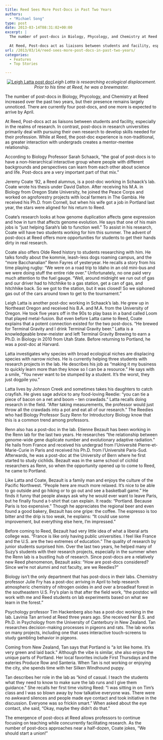 ```yaml
---
title: Reed Sees More Post-Docs in Past Two Years
authors: 
  - "Michael Song"
type: post
date: 2013-03-14T08:31:02+00:00
excerpt: |
  The number of post-docs in Biology, Phycology, and Chemistry at Reed increased over the past two years, but their presence remains largely unnoticed. There are currently four post-docs, and one more is expected to arrive by April.  
  
  At Reed, Post-docs act as liaisons between students and facility, especially in the realms of research. In contrast, post-docs in research universities primarily deal with pursuing their own research to develop skills needed for their profession. While at Reed, the post-doc experience is non-traditional, as greater interaction with undergrads creates a mentor-mentee relationship.
url: /2013/03/14/reed-sees-more-post-docs-in-past-two-years/
categories:
  - Features
  - Top Stories

---
```

<p style="text-align: center;">
  <a href="https://i2.wp.com/www.reedquest.org/wp-content/uploads/2013/03/Post-Doc_web.jpg"><img class="aligncenter size-full wp-image-2168" alt="Leigh Latta post doc" src="https://i2.wp.com/www.reedquest.org/wp-content/uploads/2013/03/Post-Doc_web.jpg?resize=770%2C513" data-recalc-dims="1" /></a><em>Leigh Latta is researching ecological displacement. Prior to his time at Reed, he was a brewmaster.</em>
</p>

The number of post-docs in Biology, Phycology, and Chemistry at Reed increased over the past two years, but their presence remains largely unnoticed. There are currently four post-docs, and one more is expected to arrive by April.

At Reed, Post-docs act as liaisons between students and facility, especially in the realms of research. In contrast, post-docs in research universities primarily deal with pursuing their own research to develop skills needed for their profession. While at Reed, the post-doc experience is non-traditional, as greater interaction with undergrads creates a mentor-mentee relationship.

According to Biology Professor Sarah Schaack, &#8220;the goal of post-docs is to have a non-hierarchical interactive group where people with different backgrounds and perspectives can learn from each other about science and life. Post-docs are a very important part of that mix.&#8221;

Jeremy Coate ‘92, a Reed alumnus, is a post-doc working in Schaack&#8217;s lab. Coate wrote his thesis under David Dalton. After receiving his M.A. in Biology from Oregon State University, he joined the Peace Corps and worked on agroforestry projects with local farmers in The Gambia. He received his Ph.D. from Cornell, but when his wife got a job in Portland last year, the stars were aligned for his return to Reed.

Coate&#8217;s research looks at how genome duplication affects gene expression and how in turn that affects genome evolution. He says that one of his main jobs is &#8220;just helping Sarah&#8217;s lab to function well.&#8221; To assist in his research, Coate will have two students working for him this summer. The advent of post-docs at Reed offers more opportunities for students to get their hands dirty in real research.

Coate also offers Olde Reed history to students researching with him. He talks fondly about the kommie, leash-less dogs roaming campus, and the &#8220;more Bacchanalian&#8221; Renn Fayres of yesteryear. He recalls a story from his time playing rugby: &#8220;We were on a road trip to Idaho in an old mini-bus and we were doing stuff the entire ride over.” Unfortunately, no one paid very much attention to the fuel gauge. “Well, around midnight we run out of gas and our driver had to hitchhike to a gas station, get a can of gas, and hitchhike back. So we got to the station, but it was closed! So we siphoned gas out of the cars around town to get to the tournament.&#8221;

Leigh Latta is another post-doc working in Schaack’s lab. He grew up in Northeast Oregon and received his B.A. and M.A. from the University of Oregon. He took five years off in the 90s to play bass in a band called Loom that played metal-fusion. But even before Latta came to Reed, Coate explains that a potent connection existed for the two post-docs. “He brewed for Terminal Gravity and I drink Terminal Gravity beer.&#8221; Latta is a knowledgeable brew-meister and left Terminal Gravity Brewing to earn a Ph.D. in Biology in 2010 from Utah State. Before returning to Portland, he was a post-doc at Harvard.

Latta investigates why species with broad ecological niches are displacing species with narrow niches. He is currently helping three students with research projects in the lab. He describes his job as &#8220;making it my business to quickly learn more than they know so I can be a resource.&#8221; He says with a smile, “You never want to be stumped by a student. It&#8217;s the worst, they just dogpile you.&#8221;

Latta lives by Johnson Creek and sometimes takes his daughters to catch crayfish. He gives sage advice to any food-loving Reedie: &#8220;you can tie a piece of bacon on a net and boom &#8211; ten crawdads.&#8221; Latta recalls doing research in the field. &#8220;After taking measurements, the professor would just throw all the crawdads into a pot and eat all of our research.&#8221; The Reedies who had Biology Professor Suzy Renn for Introductory Biology know that this is a common trend among professors.

Renn also has a post-doc in the lab. Etienne Bezault has been working in the Renn lab for the last two years. He researches &#8220;the relationship between genome-wide gene duplicate number and evolutionary adaptive radiation.&#8221; He hails from France and received his undergrad from l’Université Pierre-et-Marie-Curie in Paris and received his Ph.D. from l’Université Paris-Sud. Afterwards, he was a post-doc at the University of Bern where he first started to study cichlids. Bezault was in the same school of cichlid researchers as Renn, so when the opportunity opened up to come to Reed, he came to Portland.

Like Latta and Coate, Bezault is a family man and enjoys the culture of the Pacific Northwest. &#8220;People here are much more relaxed. It&#8217;s nice to be able to go outside and go hiking or to go out and see a basketball game.&#8221; He finds it funny that people always ask why he would ever want to leave Paris, but he finally found a t-shirt that can explain. It reads: &#8220;Portland. Because Paris is too expensive.&#8221; Though he appreciates the regional beer and even found a good bakery, Bezault has one gripe: the coffee. The espresso is too bitter and the drip is too weak, he explains: &#8220;It could use some improvement, but everything else here, I&#8217;m impressed.&#8221;

Before coming to Reed, Bezault had very little idea of what a liberal arts college was. &#8220;France is like only having public universities. I feel like France and the U.S. are the two extremes of education.&#8221; The quality of research by junior students surprised him. Over the last two years, he helped many of Suzy&#8217;s students with their research projects, especially in the summer when the Renn lab is a bustling hub of research. Since post-docs are a relatively new Reed phenomenon, Bezault asks: &#8220;How are post-docs considered? Since we&#8217;re not alumni and not faculty, are we Reedies?&#8221;

Biology isn&#8217;t the only department that has post-docs in their labs. Chemistry professor Julie Fry has a post-doc arriving in April to help research atmospheric chemistry of nitrogen oxides in and over a broadleaf forest in the southeastern U.S. Fry’s plan is that after the field work, “the postdoc will work with me and Reed students on lab experiments based on what we learn in the forest.”

Psychology professor Tim Hackenberg also has a post-doc working in the lab. Lavinia Tan arrived at Reed three years ago. She received her B.S. and Ph.D. in Psychology from the University of Canterbury in New Zealand. Tan researches decision-making processes in pigeons and rats. The lab works on many projects, including one that uses interactive touch-screens to study gambling behavior in pigeons.

Coming from New Zealand, Tan says that Portland is “a lot like home. It’s very green and laid back.” Although the vibe is similar, she also enjoys the unique parts of Portland. Her local favorites include First Thursdays and the eateries Produce Row and Santeria. When Tan is not working or enjoying the city, she spends time with her Silken Windhound puppy.

Tan describes her role in the lab as “kind of casual. I teach the students what they need to know to make sure the lab runs and I give them guidance.” She recalls her first time visiting Reed: “I was sitting in on Tim’s class and I was so blown away by how talkative everyone was. There were no awkward silences and people made eye contact and took initiative in the discussion. Everyone was so frickin smart.” When asked about the eye contact, she said, “Okay, maybe they didn’t do that.”

The emergence of post-docs at Reed allows professors to continue focusing on teaching while concurrently facilitating research. As the number of post-docs approaches near a half-dozen, Coate jokes, “We should start a union!”